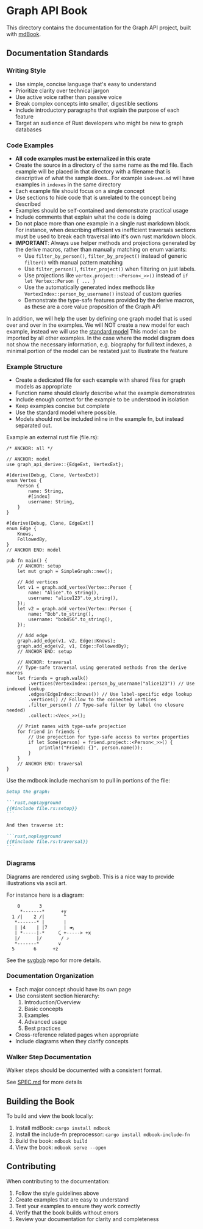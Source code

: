 # Graph API Book

This directory contains the documentation for the Graph API project, built
with [mdBook](https://rust-lang.github.io/mdBook/).

## Documentation Standards

### Writing Style

- Use simple, concise language that's easy to understand
- Prioritize clarity over technical jargon
- Use active voice rather than passive voice
- Break complex concepts into smaller, digestible sections
- Include introductory paragraphs that explain the purpose of each feature
- Target an audience of Rust developers who might be new to graph databases

### Code Examples

- **All code examples must be externalized in this crate**
- Create the source in a directory of the same name as the md file. Each example will be placed in that directory with a
  filename that is descriptive of what the sample does..
  For example `indexes.md` will have examples in `indexes` in the same directory
- Each example file should focus on a single concept
- Use sections to hide code that is unrelated to the concept being described
- Examples should be self-contained and demonstrate practical usage
- Include comments that explain what the code is doing
- Do not place more than one example in a single rust markdown block. For instance, when describing efficient vs
  inefficient traversals sections must be used to break each traversal into it's own rust markdown block.
- **IMPORTANT**: Always use helper methods and projections generated by the derive macros, rather than manually matching
  on enum variants:
    - Use `filter_by_person()`, `filter_by_project()` instead of generic `filter()` with manual pattern matching
    - Use `filter_person()`, `filter_project()` when filtering on just labels.
    - Use projections like `vertex.project::<Person<_>>()` instead of `if let Vertex::Person { ... }`
    - Use the automatically generated index methods like `VertexIndex::person_by_username()` instead of custom queries
    - Demonstrate the type-safe features provided by the derive macros, as these are a core value proposition of the
      Graph API

In addition, we will help the user by defining one graph model that is used over and over in the examples.
We will NOT create a new model for each example, instead we will use
the [standard model](src/standard_model.rs)
This model can be imported by all other examples.
In the case where the model diagram does not show the necessary information, e.g. biography for full text indexes,
a minimal portion of the model can be restated just to illustrate the feature

### Example Structure

- Create a dedicated file for each example with shared files for graph models as appropriate
- Function name should clearly describe what the example demonstrates
- Include enough context for the example to be understood in isolation
- Keep examples concise but complete
- Use the standard model where possible.
- Models should not be included inline in the example fn, but instead separated out.

Example an external rust file (file.rs):

```rust,noplayground
/* ANCHOR: all */

// ANCHOR: model
use graph_api_derive::{EdgeExt, VertexExt};

#[derive(Debug, Clone, VertexExt)]
enum Vertex {
    Person {
        name: String,
        #[index]
        username: String,
    }
}

#[derive(Debug, Clone, EdgeExt)]
enum Edge {
    Knows,
    FollowedBy,
}
// ANCHOR END: model

pub fn main() {
    // ANCHOR: setup
    let mut graph = SimpleGraph::new();

    // Add vertices
    let v1 = graph.add_vertex(Vertex::Person { 
        name: "Alice".to_string(),
        username: "alice123".to_string(),
    });
    let v2 = graph.add_vertex(Vertex::Person { 
        name: "Bob".to_string(),
        username: "bob456".to_string(),
    });

    // Add edge
    graph.add_edge(v1, v2, Edge::Knows);
    graph.add_edge(v2, v1, Edge::FollowedBy);
    // ANCHOR END: setup

    // ANCHOR: traversal
    // Type-safe traversal using generated methods from the derive macros
    let friends = graph.walk()
        .vertices(VertexIndex::person_by_username("alice123")) // Use indexed lookup
        .edges(EdgeIndex::knows()) // Use label-specific edge lookup
        .vertices() // Follow to the connected vertices
        .filter_person() // Type-safe filter by label (no closure needed)
        .collect::<Vec<_>>();
        
    // Print names with type-safe projection
    for friend in friends {
        // Use projection for type-safe access to vertex properties
        if let Some(person) = friend.project::<Person<_>>() {
            println!("Friend: {}", person.name());
        }
    }
    // ANCHOR END: traversal
}
```

Use the mdbook include mechanism to pull in portions of the file:

````markdown
Setup the graph:

```rust,noplayground
{{#include file.rs:setup}}
```

And then traverse it:

```rust,noplayground
{{#include file.rs:traversal}}
```
````

### Diagrams

Diagrams are rendered using svgbob. This is a nice way to provide illustrations via ascii art.

For instance here is a diagram:

```bob
    0       3
     *-------*      +y
  1 /|    2 /|       ^
   *-------* |       |
   | |4    | |7      | ◄╮
   | *-----|-*     ⤹ +-----> +x
   |/      |/       / ⤴
   *-------*       v
  5       6      +z
```

See the [svgbob](https://github.com/ivanceras/svgbob) repo for more details.

### Documentation Organization

- Each major concept should have its own page
- Use consistent section hierarchy:
    1. Introduction/Overview
    2. Basic concepts
    3. Examples
    4. Advanced usage
    5. Best practices
- Cross-reference related pages when appropriate
- Include diagrams when they clarify concepts

### Walker Step Documentation

Walker steps should be documented with a consistent format.

See [SPEC.md](src/user_guide/walker/steps/SPEC.md) for more details

## Building the Book

To build and view the book locally:

1. Install mdBook: `cargo install mdbook`
2. Install the include-fn preprocessor: `cargo install mdbook-include-fn`
3. Build the book: `mdbook build`
4. View the book: `mdbook serve --open`

## Contributing

When contributing to the documentation:

1. Follow the style guidelines above
2. Create examples that are easy to understand
3. Test your examples to ensure they work correctly
4. Verify that the book builds without errors
5. Review your documentation for clarity and completeness